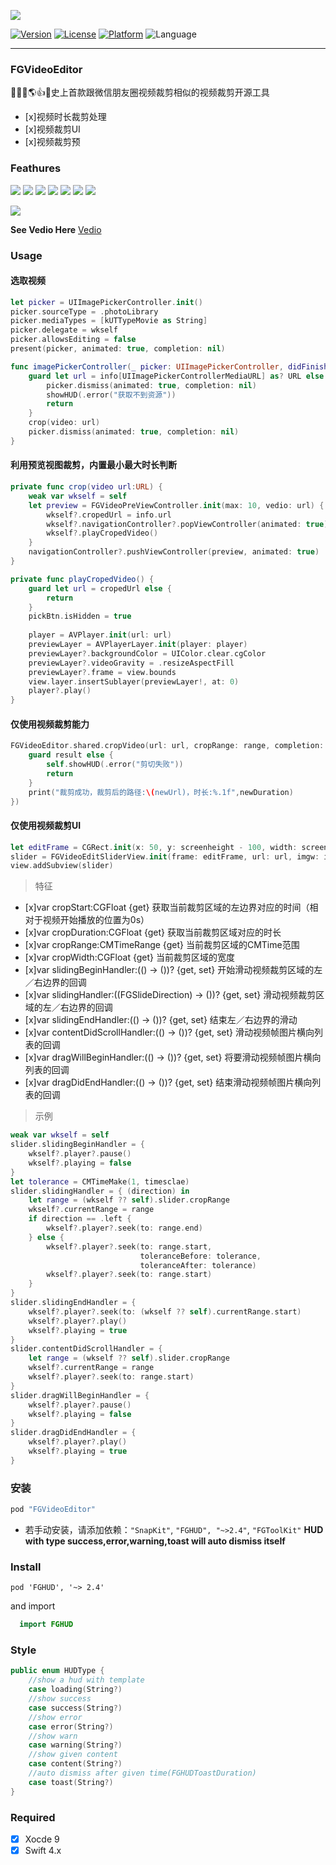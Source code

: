 ![](/img/title.png)

[![Version](https://img.shields.io/cocoapods/v/FGVideoEditor.svg?style=flat)](http://cocoadocs.org/docsets/FGVideoEditor)
[![License](https://img.shields.io/cocoapods/l/FGVideoEditor.svg?style=flat)](http://cocoadocs.org/docsets/FGVideoEditor)
[![Platform](https://img.shields.io/cocoapods/p/FGVideoEditor.svg?style=flat)](http://cocoadocs.org/docsets/FGVideoEditor)
![Language](https://img.shields.io/badge/Language-%20Swift%204.0%20-blue.svg)

----------------------------------------
### FGVideoEditor

🎉🚀📅🌎👍🎉史上首款跟微信朋友圈视频裁剪相似的视频裁剪开源工具

- [x]视频时长裁剪处理
- [x]视频裁剪UI
- [x]视频裁剪预

### Feathures

![](/screenshoot/1.png)
![](/screenshoot/2.png)
![](/screenshoot/3.png)
![](/screenshoot/4.png)
![](/screenshoot/5.png)
![](/screenshoot/6.png)
![](/screenshoot/7.png)

![](/img/demo.gif)

****See Vedio Here****
[Vedio](https://pan.baidu.com/s/1mb7OGRJsU0nDDhGTanW9cg)

### Usage

#### 选取视频

```swift
let picker = UIImagePickerController.init()
picker.sourceType = .photoLibrary
picker.mediaTypes = [kUTTypeMovie as String]
picker.delegate = wkself
picker.allowsEditing = false
present(picker, animated: true, completion: nil)

func imagePickerController(_ picker: UIImagePickerController, didFinishPickingMediaWithInfo info: [String : Any]) {
    guard let url = info[UIImagePickerControllerMediaURL] as? URL else {
        picker.dismiss(animated: true, completion: nil)
        showHUD(.error("获取不到资源"))
        return
    }
    crop(video: url)
    picker.dismiss(animated: true, completion: nil)
}
```

#### 利用预览视图裁剪，内置最小最大时长判断

```swift
private func crop(video url:URL) {
    weak var wkself = self
    let preview = FGVideoPreViewController.init(max: 10, vedio: url) { (edit, info) in
        wkself?.cropedUrl = info.url
        wkself?.navigationController?.popViewController(animated: true)
        wkself?.playCropedVideo()
    }
    navigationController?.pushViewController(preview, animated: true)
}

private func playCropedVideo() {
    guard let url = cropedUrl else {
        return
    }
    pickBtn.isHidden = true
    
    player = AVPlayer.init(url: url)
    previewLayer = AVPlayerLayer.init(player: player)
    previewLayer?.backgroundColor = UIColor.clear.cgColor
    previewLayer?.videoGravity = .resizeAspectFill
    previewLayer?.frame = view.bounds
    view.layer.insertSublayer(previewLayer!, at: 0)
    player?.play()
}
```

#### 仅使用视频裁剪能力

```swift
FGVideoEditor.shared.cropVideo(url: url, cropRange: range, completion: { (newUrl, newDuration, result) in
    guard result else {
        self.showHUD(.error("剪切失败"))
        return
    }
    print("裁剪成功，裁剪后的路径:\(newUrl)，时长:%.1f",newDuration)
})
```

#### 仅使用视频裁剪UI
```swift
let editFrame = CGRect.init(x: 50, y: screenheight - 100, width: screenwidth - 100, height: 50)
slider = FGVideoEditSliderView.init(frame: editFrame, url: url, imgw: imgw, maxduration: 10)
view.addSubview(slider)
```

>特征

- [x]var cropStart:CGFloat {get} 获取当前裁剪区域的左边界对应的时间（相对于视频开始播放的位置为0s）
- [x]var cropDuration:CGFloat {get} 获取当前裁剪区域对应的时长
- [x]var cropRange:CMTimeRange {get} 当前裁剪区域的CMTime范围
- [x]var cropWidth:CGFloat {get} 当前裁剪区域的宽度
- [x]var slidingBeginHandler:(() -> ())? {get, set} 开始滑动视频裁剪区域的左／右边界的回调
- [x]var slidingHandler:((FGSlideDirection) -> ())? {get, set} 滑动视频裁剪区域的左／右边界的回调
- [x]var slidingEndHandler:(() -> ())? {get, set} 结束左／右边界的滑动
- [x]var contentDidScrollHandler:(() -> ())? {get, set} 滑动视频帧图片横向列表的回调
- [x]var dragWillBeginHandler:(() -> ())? {get, set} 将要滑动视频帧图片横向列表的回调
- [x]var dragDidEndHandler:(() -> ())? {get, set} 结束滑动视频帧图片横向列表的回调

>示例

```swift
weak var wkself = self
slider.slidingBeginHandler = {
    wkself?.player?.pause()
    wkself?.playing = false
}
let tolerance = CMTimeMake(1, timesclae)
slider.slidingHandler = { (direction) in
    let range = (wkself ?? self).slider.cropRange
    wkself?.currentRange = range
    if direction == .left {
        wkself?.player?.seek(to: range.end)
    } else {
        wkself?.player?.seek(to: range.start,
                             toleranceBefore: tolerance,
                             toleranceAfter: tolerance)
        wkself?.player?.seek(to: range.start)
    }
}
slider.slidingEndHandler = {
    wkself?.player?.seek(to: (wkself ?? self).currentRange.start)
    wkself?.player?.play()
    wkself?.playing = true
}
slider.contentDidScrollHandler = {
    let range = (wkself ?? self).slider.cropRange
    wkself?.currentRange = range
    wkself?.player?.seek(to: range.start)
}
slider.dragWillBeginHandler = {
    wkself?.player?.pause()
    wkself?.playing = false
}
slider.dragDidEndHandler = {
    wkself?.player?.play()
    wkself?.playing = true
}
```

### 安装

```swift
pod "FGVideoEditor"
```
- 若手动安装，请添加依赖：`"SnapKit"`, `"FGHUD", "~>2.4"`, `"FGToolKit"`
****HUD with type success,error,warning,toast will auto dismiss itself****

### Install
```
pod 'FGHUD', '~> 2.4'
```
and import 
```swift
  import FGHUD
```

### Style

```swift
public enum HUDType {
    //show a hud with template
    case loading(String?)
    //show success
    case success(String?)
    //show error
    case error(String?)
    //show warn
    case warning(String?)
    //show given content
    case content(String?)
    //auto dismiss after given time(FGHUDToastDuration)
    case toast(String?)
}
```

### Required

- [x] Xocde 9
- [x] Swift 4.x
